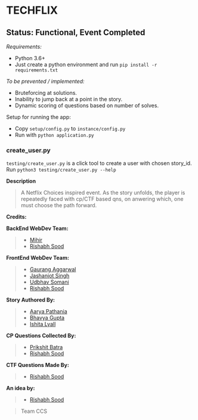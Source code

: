 # TECHFLIX
## Status: Functional, Event Completed

*Requirements:*
- Python 3.6+
- Just create a python environment and run `pip install -r requirements.txt`

*To be prevented / implemented:*
- Bruteforcing at solutions.
- Inability to jump back at a point in the story.
- Dynamic scoring of questions based on number of solves.

Setup for running the app:
- Copy `setup/config.py` to `instance/config.py`
- Run with `python application.py`

### create_user.py
`testing/create_user.py` is a click tool to create a user with chosen story_id.
Run `python3 testing/create_user.py --help`

**Description**
> A Netflix Choices inspired event. As the story unfolds, the player is repeatedly faced with cp/CTF based qns, on anwering which, one 
must choose the path forward. 

**Credits:**

**BackEnd WebDev Team:**
> - [Mihir](https://github.com/AulonSal)
> - [Rishabh Sood](https://github.com/RishabhSood)

**FrontEnd WebDev Team:**
> - [Gaurang Aggarwal](https://github.com/GaurangHub)
> - [Jashanjot Singh](https://github.com/Jashan01)
> - [Udbhav Somani](https://github.com/Udbhav18)
> - [Rishabh Sood](https://github.com/RishabhSood)

**Story Authored By:**
> - [Aarya Pathania](https://github.com/Aarya135)
> - [Bhavya Gupta](https://github.com/bhavyagupta29)
> - [Ishita Lyall](https://github.com/ishita-lyall)

**CP Questions Collected By:**
> - [Prikshit Batra]()
> - [Rishabh Sood](https://github.com/RishabhSood)

**CTF Questions Made By:**
> - [Rishabh Sood](https://github.com/RishabhSood)

**An idea by:**
> - [Rishabh Sood](https://github.com/RishabhSood)

>Team CCS
